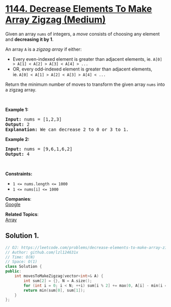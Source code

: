 # [1144. Decrease Elements To Make Array Zigzag (Medium)](https://leetcode.com/problems/decrease-elements-to-make-array-zigzag/)

<p>Given an array <code>nums</code> of integers, a <em>move</em>&nbsp;consists of choosing any element and <strong>decreasing it by 1</strong>.</p>

<p>An array <code>A</code> is a&nbsp;<em>zigzag array</em>&nbsp;if either:</p>

<ul>
	<li>Every even-indexed element is greater than adjacent elements, ie.&nbsp;<code>A[0] &gt; A[1] &lt; A[2] &gt; A[3] &lt; A[4] &gt; ...</code></li>
	<li>OR, every odd-indexed element is greater than adjacent elements, ie.&nbsp;<code>A[0] &lt; A[1] &gt; A[2] &lt; A[3] &gt; A[4] &lt; ...</code></li>
</ul>

<p>Return the minimum number of moves to transform the given array <code>nums</code> into a zigzag array.</p>

<p>&nbsp;</p>
<p><strong>Example 1:</strong></p>

<pre><strong>Input:</strong> nums = [1,2,3]
<strong>Output:</strong> 2
<strong>Explanation:</strong> We can decrease 2 to 0 or 3 to 1.
</pre>

<p><strong>Example 2:</strong></p>

<pre><strong>Input:</strong> nums = [9,6,1,6,2]
<strong>Output:</strong> 4
</pre>

<p>&nbsp;</p>
<p><strong>Constraints:</strong></p>

<ul>
	<li><code>1 &lt;= nums.length &lt;= 1000</code></li>
	<li><code>1 &lt;= nums[i] &lt;= 1000</code></li>
</ul>


**Companies**:  
[Google](https://leetcode.com/company/google)

**Related Topics**:  
[Array](https://leetcode.com/tag/array/)

## Solution 1.

```cpp
// OJ: https://leetcode.com/problems/decrease-elements-to-make-array-zigzag/
// Author: github.com/lzl124631x
// Time: O(N)
// Space: O(1)
class Solution {
public:
    int movesToMakeZigzag(vector<int>& A) {
        int sum[2] = {}, N = A.size();
        for (int i = 0; i < N; ++i) sum[i % 2] += max(0, A[i] - min(i == 0 ? INT_MAX : A[i - 1], i == N - 1 ? INT_MAX : A[i + 1]) + 1);
        return min(sum[0], sum[1]);
    }
};
```